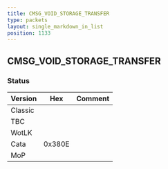 ```yaml
---
title: CMSG_VOID_STORAGE_TRANSFER
type: packets
layout: single_markdown_in_list
position: 1133
---
```


## CMSG_VOID_STORAGE_TRANSFER

### Status

Version    | Hex        | Comment
---------- | ---------- | ---------- 
Classic    |            |
TBC        |            |
WotLK      |            |
Cata       | 0x380E     |
MoP        |            |